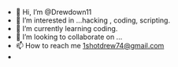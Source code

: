 - 👋 Hi, I’m @Drewdown11
- 👀 I’m interested in ...hacking , coding, scripting.
- 🌱 I’m currently learning coding.
- 💞️ I’m looking to collaborate on ...
- 📫 How to reach me 1shotdrew74@gmail.com
- 

<!---
Drewdown11/Drewdown11 is a ✨ special ✨ repository because its `README.md` (this file) appears on your GitHub profile.
You can click the Preview link to take a look at your changes.
--->
